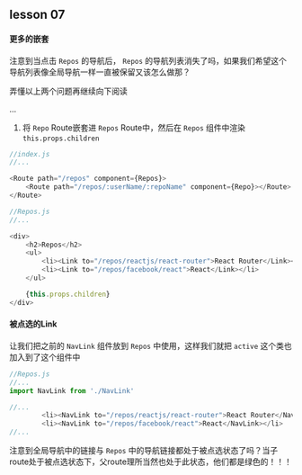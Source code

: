 ## lesson 07
#### 更多的嵌套
注意到当点击 `Repos` 的导航后， `Repos` 的导航列表消失了吗，如果我们希望这个导航列表像全局导航一样一直被保留又该怎么做那？

弄懂以上两个问题再继续向下阅读

…

1. 将 `Repo` Route嵌套进 `Repos` Route中，然后在 `Repos` 组件中渲染`this.props.children`

```javascript
//index.js
//...

<Route path="/repos" component={Repos}>
	<Route path="/repos/:userName/:repoName" component={Repo}></Route>
</Route>
```

```javascript
//Repos.js
//...

<div>
	<h2>Repos</h2>
	<ul>
		<li><Link to="/repos/reactjs/react-router">React Router</Link></li>
		<li><Link to="/repos/facebook/react">React</Link></li>
	</ul>

	{this.props.children}
</div>
```

#### 被点选的Link
让我们把之前的 `NavLink` 组件放到 `Repos` 中使用，这样我们就把 `active` 这个类也加入到了这个组件中

```javascript
//Repos.js
//...
import NavLink from './NavLink'

//...
		<li><NavLink to="/repos/reactjs/react-router">React Router</NavLink></li>
		<li><NavLink to="/repos/facebook/react">React</NavLink></li>
//...
```

注意到全局导航中的链接与 `Repos` 中的导航链接都处于被点选状态了吗？当子route处于被点选状态下，父route理所当然也处于此状态，他们都是绿色的！！！